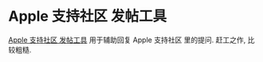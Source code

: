 # Apple 支持社区 发帖工具

[Apple 支持社区 发帖工具](https://quinn0823.github.io/apple-supports-community-posting-tools/) 用于辅助回复 Apple 支持社区 里的提问. 赶工之作, 比较粗糙.